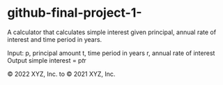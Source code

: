 # github-final-project-1-

A calculator that calculates simple interest given principal, annual rate of interest and time period in years.

Input:
   p, principal amount
   t, time period in years
   r, annual rate of interest
Output
   simple interest = p*t*r














© 2022 XYZ, Inc.
to
© 2021 XYZ, Inc.
